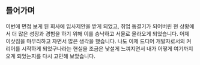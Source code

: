## 들어가며
이번에 면접 보게 된 회사에 입사제안을 받게 되었고, 취업 동결기가 되어버린 현 상황에서 더 많은 성장과 경험을 하기 위해 이를 승낙하고 서울로 올라오게 되었습니다. 어제 이삿짐을 마무리하고 자면서 많은 생각을 했습니다.
나도 이제 드디어 개발자로서의 커리어를 시작하게 되었구나라는 현실을 조금은 낯설게 느껴지면서 내가 어떻게 여기까지 오게 되었는지를 다시 고민해 보았습니다.

